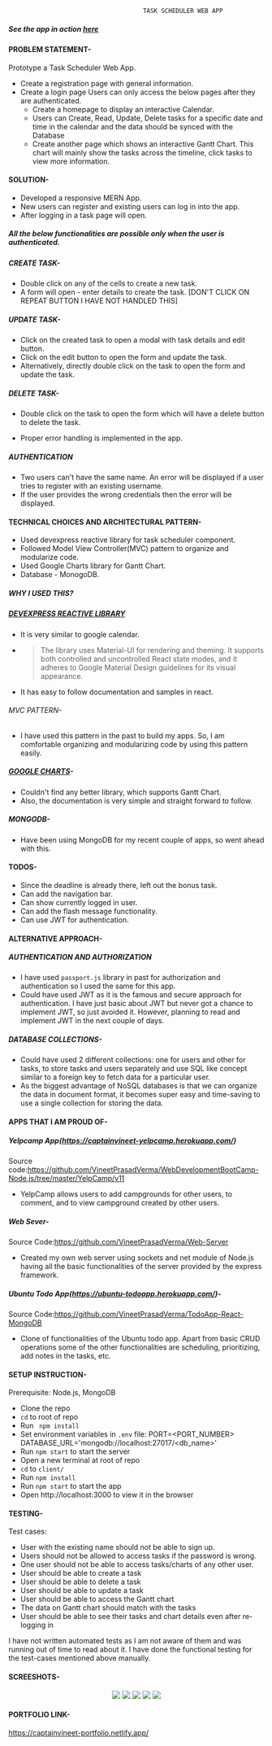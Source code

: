                                          TASK SCHEDULER WEB APP
												
##### See the app in action [here](https://captainvineet-taskscheduler.herokuapp.com/ )
                                                  
#### PROBLEM STATEMENT-
Prototype a Task Scheduler Web App.
 * Create a registration page with general information.
 * Create a login page
   Users can only access the below pages after they are authenticated.
    * Create a homepage to display an interactive Calendar.
    * Users can Create, Read, Update, Delete tasks for a specific date and time in the
      calendar and the data should be synced with the Database
    * Create another page which shows an interactive Gantt Chart. This chart will mainly show the tasks across the timeline, click tasks to view more information.

#### SOLUTION-
 * Developed a responsive MERN App.
 * New users can register and existing users can log in into the app.
 * After logging in a task page will open.
 ##### All the below functionalities are possible only when the user is authenticated.
 ##### CREATE TASK-
   - Double click on any of the cells to create a new task.
   - A form will open - enter details to create the task. [DON'T CLICK ON REPEAT BUTTON I HAVE NOT HANDLED THIS]
 
 ##### UPDATE TASK-
   - Click on the created task to open a modal with task details and edit button.
   - Click on the edit button to open the form and update the task.
   - Alternatively, directly double click on the task to open the form and update the task.
   
 ##### DELETE TASK-
   - Double click on the task to open the form which will have a delete button to delete the task.
 
 * Proper error handling is implemented in the app.

 ##### AUTHENTICATION
   - Two users can't have the same name. An error will be displayed if a user tries to register with an existing username.
   - If the user provides the wrong credentials then the error will be displayed.



#### TECHNICAL CHOICES AND ARCHITECTURAL PATTERN-
  * Used devexpress reactive library for task scheduler component.
  * Followed Model View Controller(MVC) pattern to organize and modularize code.
  * Used Google Charts library for Gantt Chart.
  * Database - MonogoDB.

##### WHY I USED THIS?
 ##### [DEVEXPRESS REACTIVE LIBRARY](http://https://devexpress.github.io/devextreme-reactive/ "DEVEXPRESS REACTIVE LIBRARY")
  * It is very similar to google calendar.
  
  * >The library uses Material-UI for rendering and theming. It supports both controlled and uncontrolled React state modes, and it adheres to Google  	   Material Design guidelines for its visual appearance.
  * It has easy to follow documentation and samples in react.
 
 ###### MVC PATTERN-
  * I have used this pattern in the past to build my apps. So, I am comfortable organizing and modularizing code by using this pattern easily.

 ##### [GOOGLE CHARTS](http://https://developers.google.com/chart/interactive/docs "GOOGLE CHARTS")-
  * Couldn't find any better library, which supports Gantt Chart.
  * Also, the documentation is very simple and straight forward to follow.
  
 ##### MONGODB-
  * Have been using MongoDB for my recent couple of apps, so went ahead with this.


#### TODOS-
  * Since the deadline is already there, left out the bonus task.
  * Can add the navigation bar.
  * Can show currently logged in user.
  * Can add the flash message functionality.
  * Can use JWT for authentication.

#### ALTERNATIVE APPROACH- 
 ##### AUTHENTICATION AND AUTHORIZATION
   * I have used `passport.js` library in past for authorization and authentication so I used the same for this app. 
   * Could have used JWT as it is the famous and secure approach for authentication. I have just basic about JWT but never got a chance to implement JWT, so just avoided it. However, planning to read and implement JWT in the next couple of days.
  
 ##### DATABASE COLLECTIONS-
  * Could have used 2 different collections: one for users and other for tasks, to store tasks and users separately and use SQL like concept similar to a foreign key to fetch data for a particular user.
  * As the biggest advantage of NoSQL databases is that we can organize the data in document format, it becomes super easy and time-saving to use a single collection for storing the data.

#### APPS THAT I AM PROUD OF-
  ##### Yelpcamp App(https://captainvineet-yelpcamp.herokuapp.com/)
  Source code:https://github.com/VineetPrasadVerma/WebDevelopmentBootCamp-Node.js/tree/master/YelpCamp/v11
   * YelpCamp allows users to add campgrounds for other users, to comment, and to view campground created by other users.

  ##### Web Sever-
  Source Code:https://github.com/VineetPrasadVerma/Web-Server
   * Created my own web server using sockets and net module of Node.js having all the basic functionalities of the server provided by the express framework.

  ##### Ubuntu Todo App(https://ubuntu-todoapp.herokuapp.com/)-
  Source Code:https://github.com/VineetPrasadVerma/TodoApp-React-MongoDB
   * Clone of functionalities of the Ubuntu todo app. Apart from basic CRUD operations some of the other functionalities are scheduling, prioritizing, add notes in the tasks, etc.

 
#### SETUP INSTRUCTION-
Prerequisite: Node.js, MongoDB
  * Clone the repo
  * `cd` to root of repo
  * Run ` npm install`
  * Set environment variables in `.env` file:
    PORT=<PORT_NUMBER>
    DATABASE_URL='mongodb://localhost:27017/<db_name>'
  * Run `npm start` to start the server
  * Open a new terminal at root of repo
  * `cd` to `client/`
  * Run `npm install`
  * Run `npm start` to start the app
  * Open http://localhost:3000 to view it in the browser

#### TESTING-
Test cases:
* User with the existing name should not be able to sign up.
* Users should not be allowed to access tasks if the password is wrong.
* One user should not be able to access tasks/charts of any other user.
* User should be able to create a task
* User should be able to delete a task
* User should be able to update a task
* User should be able to access the Gantt chart
* The data on Gantt chart should match with the tasks
* User should be able to see their tasks and chart details even after re-logging in

I have not written automated tests as I am not aware of them and was running out of time to read about it. I have done the functional testing for the test-cases mentioned above manually.

#### SCREESHOTS-
<div align="center">
    <img src="/screenshots/ss3.png"</img> 
    <img src="/screenshots/ss1.png"</img> 
    <img src="/screenshots/ss4.png"</img> 
    <img src="/screenshots/ss5.png"</img> 
    <img src="/screenshots/ss2.png"</img> 
</div> 
 
 #### PORTFOLIO LINK-
   https://captainvineet-portfolio.netlify.app/
